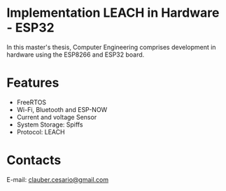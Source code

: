 # Implementation LEACH in Hardware - ESP32


In this master's thesis, Computer Engineering comprises development in hardware using the ESP8266 and ESP32 board.

# Features

  - FreeRTOS
  - Wi-Fi, Bluetooth and ESP-NOW
  - Current and voltage Sensor
  - System Storage: Spiffs
  - Protocol: LEACH

# Contacts
E-mail: clauber.cesario@gmail.com